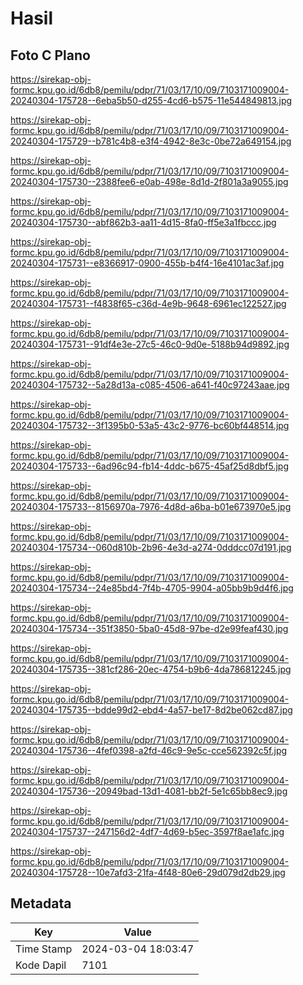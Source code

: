 # Hasil

## Foto C Plano

https://sirekap-obj-formc.kpu.go.id/6db8/pemilu/pdpr/71/03/17/10/09/7103171009004-20240304-175728--6eba5b50-d255-4cd6-b575-11e544849813.jpg

https://sirekap-obj-formc.kpu.go.id/6db8/pemilu/pdpr/71/03/17/10/09/7103171009004-20240304-175729--b781c4b8-e3f4-4942-8e3c-0be72a649154.jpg

https://sirekap-obj-formc.kpu.go.id/6db8/pemilu/pdpr/71/03/17/10/09/7103171009004-20240304-175730--2388fee6-e0ab-498e-8d1d-2f801a3a9055.jpg

https://sirekap-obj-formc.kpu.go.id/6db8/pemilu/pdpr/71/03/17/10/09/7103171009004-20240304-175730--abf862b3-aa11-4d15-8fa0-ff5e3a1fbccc.jpg

https://sirekap-obj-formc.kpu.go.id/6db8/pemilu/pdpr/71/03/17/10/09/7103171009004-20240304-175731--e8366917-0900-455b-b4f4-16e4101ac3af.jpg

https://sirekap-obj-formc.kpu.go.id/6db8/pemilu/pdpr/71/03/17/10/09/7103171009004-20240304-175731--f4838f65-c36d-4e9b-9648-6961ec122527.jpg

https://sirekap-obj-formc.kpu.go.id/6db8/pemilu/pdpr/71/03/17/10/09/7103171009004-20240304-175731--91df4e3e-27c5-46c0-9d0e-5188b94d9892.jpg

https://sirekap-obj-formc.kpu.go.id/6db8/pemilu/pdpr/71/03/17/10/09/7103171009004-20240304-175732--5a28d13a-c085-4506-a641-f40c97243aae.jpg

https://sirekap-obj-formc.kpu.go.id/6db8/pemilu/pdpr/71/03/17/10/09/7103171009004-20240304-175732--3f1395b0-53a5-43c2-9776-bc60bf448514.jpg

https://sirekap-obj-formc.kpu.go.id/6db8/pemilu/pdpr/71/03/17/10/09/7103171009004-20240304-175733--6ad96c94-fb14-4ddc-b675-45af25d8dbf5.jpg

https://sirekap-obj-formc.kpu.go.id/6db8/pemilu/pdpr/71/03/17/10/09/7103171009004-20240304-175733--8156970a-7976-4d8d-a6ba-b01e673970e5.jpg

https://sirekap-obj-formc.kpu.go.id/6db8/pemilu/pdpr/71/03/17/10/09/7103171009004-20240304-175734--060d810b-2b96-4e3d-a274-0dddcc07d191.jpg

https://sirekap-obj-formc.kpu.go.id/6db8/pemilu/pdpr/71/03/17/10/09/7103171009004-20240304-175734--24e85bd4-7f4b-4705-9904-a05bb9b9d4f6.jpg

https://sirekap-obj-formc.kpu.go.id/6db8/pemilu/pdpr/71/03/17/10/09/7103171009004-20240304-175734--351f3850-5ba0-45d8-97be-d2e99feaf430.jpg

https://sirekap-obj-formc.kpu.go.id/6db8/pemilu/pdpr/71/03/17/10/09/7103171009004-20240304-175735--381cf286-20ec-4754-b9b6-4da786812245.jpg

https://sirekap-obj-formc.kpu.go.id/6db8/pemilu/pdpr/71/03/17/10/09/7103171009004-20240304-175735--bdde99d2-ebd4-4a57-be17-8d2be062cd87.jpg

https://sirekap-obj-formc.kpu.go.id/6db8/pemilu/pdpr/71/03/17/10/09/7103171009004-20240304-175736--4fef0398-a2fd-46c9-9e5c-cce562392c5f.jpg

https://sirekap-obj-formc.kpu.go.id/6db8/pemilu/pdpr/71/03/17/10/09/7103171009004-20240304-175736--20949bad-13d1-4081-bb2f-5e1c65bb8ec9.jpg

https://sirekap-obj-formc.kpu.go.id/6db8/pemilu/pdpr/71/03/17/10/09/7103171009004-20240304-175737--247156d2-4df7-4d69-b5ec-3597f8ae1afc.jpg

https://sirekap-obj-formc.kpu.go.id/6db8/pemilu/pdpr/71/03/17/10/09/7103171009004-20240304-175728--10e7afd3-21fa-4f48-80e6-29d079d2db29.jpg


## Metadata

| Key        | Value               |
| ---------- | ------------------- |
| Time Stamp | 2024-03-04 18:03:47 |
| Kode Dapil | 7101                |



